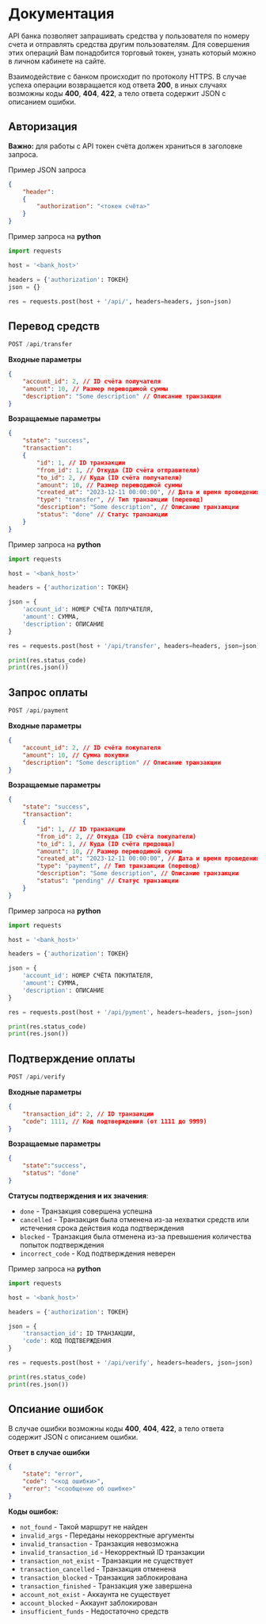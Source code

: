 # Документация

API банка позволяет запрашивать средства у пользователя по номеру счета и отправлять средства другим пользователям. Для совершения этих операций Вам понадобится торговый токен, узнать который можно в личном кабинете на сайте.

Взаимодействие с банком происходит по протоколу HTTPS. В случае успеха операции возвращается код ответа **200**, в иных случаях возможны коды **400**, **404**, **422**, а тело ответа содержит JSON с описанием ошибки.

## Авторизация

**Важно:** для работы с API токен cчёта должен храниться в заголовке запроса.

Пример JSON запроса
```json
{
    "header": 
    {
        "authorization": "<токен счёта>"
    }
}
```
Пример запроса на **python**
```python
import requests

host = '<bank_host>'

headers = {'authorization': ТОКЕН}
json = {}

res = requests.post(host + '/api/', headers=headers, json=json)
```

## Перевод средств
```js
POST /api/transfer
```
**Входные параметры**
```json
{
    "account_id": 2, // ID счёта получателя
    "amount": 10, // Размер переводимой суммы
    "description": "Some description" // Описание транзакции
}
```
**Возращаемые параметры**
```json
{
    "state": "success",
    "transaction": 
    {
        "id": 1, // ID транзакции          
        "from_id": 1, // Откуда (ID счёта отправителя)    
        "to_id": 2, // Куда (ID счёта получателя)  
        "amount": 10, // Размер переводимой суммы    
        "created_at": "2023-12-11 00:00:00", // Дата и время проведения транзакции
        "type": "transfer", // Тип транзакции (перевод)
        "description": "Some description", // Описание транзакции
        "status": "done" // Статус транзакции
    }
}
```

Пример запроса на **python**
```python
import requests

host = '<bank_host>'

headers = {'authorization': ТОКЕН}

json = {
    'account_id': НОМЕР СЧЁТА ПОЛУЧАТЕЛЯ,
    'amount': СУММА,
    'description': ОПИСАНИЕ
}

res = requests.post(host + '/api/transfer', headers=headers, json=json)

print(res.status_code)
print(res.json())
```

## Запрос оплаты
```js
POST /api/payment
```
**Входные параметры**
```json
{
    "account_id": 2, // ID счёта покупателя
    "amount": 10, // Сумма покупки
    "description": "Some description" // Описание транзакции
}
```
**Возращаемые параметры**
```json
{
    "state": "success",
    "transaction": 
    {
        "id": 1, // ID транзакции          
        "from_id": 2, // Откуда (ID счёта покупателя)    
        "to_id": 1, // Куда (ID счёта продовца)  
        "amount": 10, // Размер переводимой суммы    
        "created_at": "2023-12-11 00:00:00", // Дата и время проведения транзакции
        "type": "payment", // Тип транзакции (перевод)
        "description": "Some description", // Описание транзакции
        "status": "pending" // Статус транзакции
    }
}
```

Пример запроса на **python**
```python
import requests

host = '<bank_host>'

headers = {'authorization': ТОКЕН}

json = {
    'account_id': НОМЕР СЧЁТА ПОКУПАТЕЛЯ,
    'amount': СУММА,
    'description': ОПИСАНИЕ
}

res = requests.post(host + '/api/pyment', headers=headers, json=json)

print(res.status_code)
print(res.json())
```

## Подтверждение оплаты
```js
POST /api/verify
```
**Входные параметры**
```json
{
    "transaction_id": 2, // ID транзакции
    "code": 1111, // Код подтверждения (от 1111 до 9999)
}
```
**Возращаемые параметры**
```json
{
    "state":"success",
    "status": "done"
}
```
**Статусы подтверждения и их значения**:
- `done` - Транзакция совершена успешна
- `cancelled` - Транзакция была отменена из-за нехватки средств или истечения срока действия кода подтверждения
- `blocked` - Транзакция была отменена из-за превышения количества попыток подтверждения
- `incorrect_code` - Код подтверждения неверен
  
Пример запроса на **python**
```python
import requests

host = '<bank_host>'

headers = {'authorization': ТОКЕН}

json = {
    'transaction_id': ID ТРАНЗАКЦИИ,
    'code': КОД ПОДТВЕРЖДЕНИЯ
}

res = requests.post(host + '/api/verify', headers=headers, json=json)

print(res.status_code)
print(res.json())
```
## Опсиание ошибок
В случае ошибки возможны коды **400**, **404**, **422**, а тело ответа содержит JSON с описанием ошибки.

**Ответ в случае ошибки**
```json
{
    "state": "error",
    "code": "<код ошибки>",
    "error": "<сообщение об ошибке>"
}
```
**Коды ошибок:**
- `not_found` - Такой маршрут не найден 
- `invalid_args` - Переданы некорректные аргументы
- `invalid_transaction` - Транзакция невозможна 
- `invalid_transaction_id` - Некорректный ID транзакции
- `transaction_not_exist` - Транзакции не существует
- `transaction_cancelled` - Транзакция отменена
- `transaction_blocked` - Транзакция заблокирована
- `transaction_finished` - Транзакция уже завершена
- `account_not_exist` - Аккаунта не существует
- `account_blocked` - Аккаунт заблокирован
- `insufficient_funds` - Недостаточно средств
